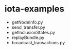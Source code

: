 # iota-examples

- getNodeInfo.py
- send_transfer.py
- getInclusionStates.py
- replayBundle.py
- broadcast_transactions.py
